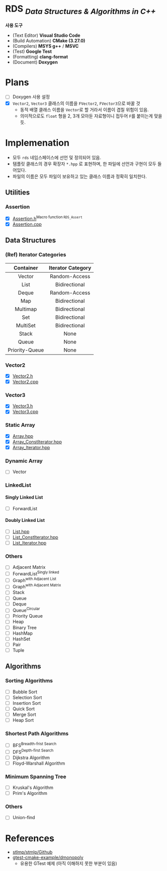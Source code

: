 # **RDS** <sub>*Data Structures & Algorithms in C++*</sub>

**사용 도구**

- (Text Editor) **Visual Studio Code**
- (Build Automation) **CMake (3.27.0)**
- (Compilers) **MSYS g++** / **MSVC**
- (Test) **Google Test**
- (Formatting) **clang-format**
- (Document) **Doxygen**

# Plans

- [ ] Doxygen 사용 설정
- [X] `Vector2`, `Vector3` 클래스의 이름을 `FVector2`, `FVector3`으로 바꿀 것
    - 동적 배열 클래스 이름을 `Vector`로 할 거라서 이름이 겹칠 위험이 있음.
    - 의미적으로도 `float` 형을 2, 3개 모아둔 자료형이니 접두어 `F`를 붙이는게 맞을 듯.

# Implemenation

- 모두 `rds` 네임스페이스에 선언 및 정의되어 있음.
- 템플릿 클래스의 경우 확장자 `*.hpp` 로 표현하며, 한 파일에 선언과 구현이 모두 들어있다.
- 파일의 이름은 모두 파일이 보유하고 있는 클래스 이름과 정확히 일치한다.

## Utilities

### Assertion

- [X] [Assertion.h](/include/Assertion/Assertion.h)<sup>Macro function <code>RDS_Assert</code></sup>
- [X] [Assertion.cpp](/src/Assertion/Assertion.cpp)

## Data Structures

### (Ref) Iterator Categories

| Container | Iterator Category |
| :-: | :-:|
| Vector | Random-Access |
| List | Bidirectional |
| Deque | Random-Access |
| Map | Bidirectional |
| Multimap | Bidirectional |
| Set | Bidirectional |
| MultiSet | Bidirectional |
| Stack | None |
| Queue | None |
| Priority-Queue | None |


### Vector2

- [X] [Vector2.h](/include/Vector2/Vector2.h)
- [X] [Vector2.cpp](/src/Vector2/Vector2.cpp)

### Vector3

- [X] [Vector3.h](/include/Vector3/Vector3.h)
- [X] [Vector3.cpp](/src/Vector3/Vector3.cpp)

### Static Array

- [X] [Array.hpp](/include/Array/Array.hpp)
- [X] [Array_ConstIterator.hpp](/include/Array/Array_ConstIterator.hpp)
- [X] [Array_Iterator.hpp](/include/Array/Array_Iterator.hpp)

### Dynamic Array
- [ ] Vector

### LinkedList

#### Singly Linked List

- [ ] ForwardList

#### Doubly Linked List

- [ ] [List.hpp](/include/List/List.hpp)
- [ ] [List_ConstIterator.hpp](/include/List/List_ConstIterator.hpp)
- [ ] [List_Iterator.hpp](/include/List/List_Iterator.hpp)

### Others
- [ ] Adjacent Matrix
- [ ] ForwardList<sup>Singly linked</sup>
- [ ] Graph<sup>with Adjacent List</sup>
- [ ] Graph<sup>with Adjacent Matrix</sup>
- [ ] Stack
- [ ] Queue
- [ ] Deque
- [ ] Queue<sup>Circular</sup>
- [ ] Priority Queue
- [ ] Heap
- [ ] Binary Tree
- [ ] HashMap
- [ ] HashSet
- [ ] Pair
- [ ] Tuple

## Algorithms

### Sorting Algorithms

- [ ] Bubble Sort
- [ ] Selection Sort
- [ ] Insertion Sort
- [ ] Quick Sort
- [ ] Merge Sort
- [ ] Heap Sort

### Shortest Path Algorithms

- [ ] BFS<sup>Breadth-frist Search</sup>
- [ ] DFS<sup>Depth-first Search</sup>
- [ ] Dijkstra Algorithm
- [ ] Floyd-Warshall Algorithm

### Minimum Spanning Tree

- [ ] Kruskal's Algorithm
- [ ] Prim's Algorithm

### Others

- [ ] Union-find 

# References

- [stlmp/stmlp/Github](https://github.com/stlmp/stlmp)
- [gtest-cmake-example/dmonopoly](https://github.com/dmonopoly/gtest-cmake-example)
    - 유용한 GTest 예제 (아직 이해하지 못한 부분이 있음)
